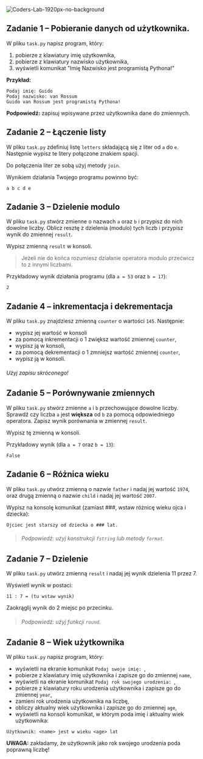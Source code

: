 ![Coders-Lab-1920px-no-background](https://user-images.githubusercontent.com/30623667/104709394-2cabee80-571f-11eb-9518-ea6a794e558e.png)


## Zadanie 1 &ndash; Pobieranie danych od użytkownika.

W pliku `task.py` napisz program, który:

1. pobierze z klawiatury imię użytkownika,
2. pobierze z klawiatury nazwisko użytkownika,
3. wyświetli komunikat "Imię Nazwisko jest programistą Pythona!"

**Przykład:**
```
Podaj imię: Guido
Podaj nazwisko: van Rossum
Guido van Rossum jest programistą Pythona!
```

**Podpowiedź:** zapisuj wpisywane przez użytkownika dane do zmiennych.


## Zadanie 2 &ndash; Łączenie listy

W pliku `task.py` zdefiniuj listę `letters` składającą się z liter od `a` do `e`. Następnie wypisz te litery połączone znakiem spacji.

Do połączenia liter ze sobą użyj metody `join`.

Wynikiem działania Twojego programu powinno być:
```
a b c d e
```


## Zadanie 3 &ndash; Dzielenie modulo

W pliku `task.py` stwórz zmienne o nazwach `a` oraz `b` i przypisz do nich dowolne liczby. Oblicz resztę z dzielenia (modulo) tych liczb i przypisz wynik do zmiennej `result`.

Wypisz zmienną `result` w konsoli.

> Jeżeli nie do końca rozumiesz działanie operatora modulo przećwicz to z innymi liczbami.

Przykładowy wynik działania programu (dla `a = 53` oraz `b = 17`):
```
2
```


## Zadanie 4 &ndash; inkrementacja i dekrementacja

W pliku `task.py` znajdziesz zmienną `counter` o wartości `145`. Następnie:
* wypisz jej wartość w konsoli
* za pomocą inkrementacji o 1 zwiększ wartość zmiennej `counter`,
* wypisz ją w konsoli,
* za pomocą dekrementacji o 1 zmniejsz wartość zmiennej `counter`,
* wypisz ją w konsoli.

###### Użyj zapisu skróconego!


## Zadanie 5 &ndash; Porównywanie zmiennych

W pliku `task.py` stwórz zmienne `a` i `b` przechowujące dowolne liczby. Sprawdź czy liczba `a` jest **większa** od `b` za pomocą odpowiedniego operatora. Zapisz wynik porównania w zmiennej `result`.

Wypisz tę zmienną w konsoli.

Przykładowy wynik (dla `a = 7` oraz `b = 13`):
```
False
```


## Zadanie 6 &ndash; Różnica wieku

W pliku `task.py` utwórz zmienną o nazwie `father` i nadaj jej wartość `1974`, oraz drugą zmienną o nazwie `child` i nadaj jej wartość `2007`.

Wypisz na konsolę komunikat (zamiast ###, wstaw różnicę wieku ojca i dziecka):
```
Ojciec jest starszy od dziecka o ### lat.
```

> ###### Podpowiedź: użyj konstrukcji `fstring` lub metody `format`.


## Zadanie 7 &ndash; Dzielenie

W pliku `task.py` utwórz zmienną `result` i nadaj jej wynik dzielenia 11 przez 7.

Wyświetl wynik w postaci:

```
11 : 7 = (tu wstaw wynik)
```

Zaokrąglij wynik do 2 miejsc po przecinku.

> ###### Podpowiedź: użyj funkcji `round`.


## Zadanie 8 &ndash; Wiek użytkownika

W pliku `task.py` napisz program, który:

* wyświetli na ekranie komunikat `Podaj swoje imię: `,
* pobierze z klawiatury imię użytkownika i zapisze go do zmiennej `name`,
* wyświetli na ekranie komunikat `Podaj rok swojego urodzenia: `,
* pobierze z klawiatury roku urodzenia użytkownika i zapisze go do zmiennej `year`,
* zamieni rok urodzenia użytkownika na liczbę,
* obliczy aktualny wiek użytkownika i zapisze go do zmiennej `age`,
* wyświetli na konsoli komunikat, w którym poda imię i aktualny wiek użytkownika:
```
Użytkownik: <name> jest w wieku <age> lat
```

**UWAGA:** zakładamy, że użytkownik jako rok swojego urodzenia poda poprawną liczbę!
